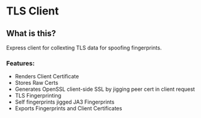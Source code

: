 # TLS Client

## What is this?
Express client for collexting TLS data for spoofing fingerprints.
### Features:
* Renders Client Certificate
* Stores Raw Certs
* Generates OpenSSL client-side SSL by jigging peer cert in client request
* TLS Fingerprinting
* Self fingerprints jigged JA3 Fingerprints
* Exports Fingerprints and Client Certificates

